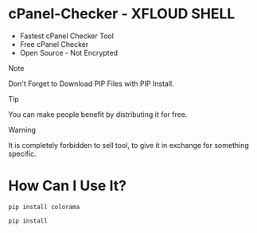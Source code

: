 # cPanel-Checker - XFLOUD SHELL 
* Fastest cPanel Checker Tool
* Free cPanel Checker
* Open Source - Not Encrypted

> [!NOTE]
> Don't Forget to Download PIP Files with PIP Install.

> [!TIP]
> You can make people benefit by distributing it for free.

> [!WARNING]
> It is completely forbidden to sell tool, to give it in exchange for something specific.


# How Can I Use It? # 

``` pip install colorama ```

``` pip install ```

``` 

